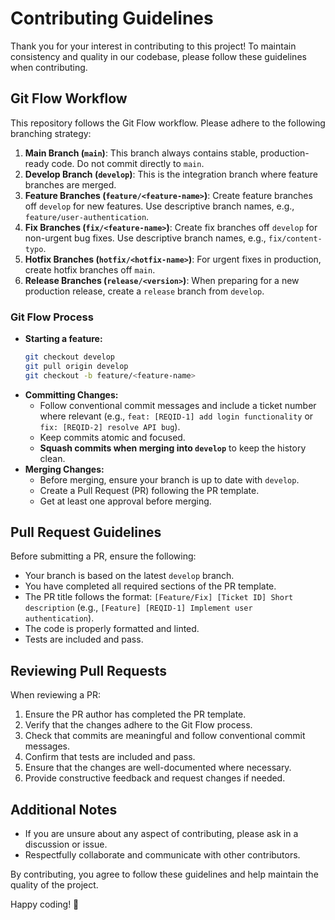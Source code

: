 # Contributing Guidelines

Thank you for your interest in contributing to this project! To maintain consistency and quality in our codebase, please follow these guidelines when contributing.

## Git Flow Workflow

This repository follows the Git Flow workflow. Please adhere to the following branching strategy:

1. **Main Branch (`main`)**: This branch always contains stable, production-ready code. Do not commit directly to `main`.
2. **Develop Branch (`develop`)**: This is the integration branch where feature branches are merged.
3. **Feature Branches (`feature/<feature-name>`)**: Create feature branches off `develop` for new features. Use descriptive branch names, e.g., `feature/user-authentication`.
4. **Fix Branches (`fix/<feature-name>`)**: Create fix branches off `develop` for non-urgent bug fixes. Use descriptive branch names, e.g., `fix/content-typo`.
5. **Hotfix Branches (`hotfix/<hotfix-name>`)**: For urgent fixes in production, create hotfix branches off `main`.
6. **Release Branches (`release/<version>`)**: When preparing for a new production release, create a `release` branch from `develop`.

### Git Flow Process

- **Starting a feature:**
  ```sh
  git checkout develop
  git pull origin develop
  git checkout -b feature/<feature-name>
  ```
- **Committing Changes:**
  - Follow conventional commit messages and include a ticket number where relevant (e.g., `feat: [REQID-1] add login functionality` or `fix: [REQID-2] resolve API bug`).
  - Keep commits atomic and focused.
  - **Squash commits when merging into `develop`** to keep the history clean.
- **Merging Changes:**
  - Before merging, ensure your branch is up to date with `develop`.
  - Create a Pull Request (PR) following the PR template.
  - Get at least one approval before merging.

## Pull Request Guidelines

Before submitting a PR, ensure the following:

- Your branch is based on the latest `develop` branch.
- You have completed all required sections of the PR template.
- The PR title follows the format: `[Feature/Fix] [Ticket ID] Short description` (e.g., `[Feature] [REQID-1] Implement user authentication`).
- The code is properly formatted and linted.
- Tests are included and pass.

## Reviewing Pull Requests

When reviewing a PR:

1.  Ensure the PR author has completed the PR template.
2.  Verify that the changes adhere to the Git Flow process.
3.  Check that commits are meaningful and follow conventional commit messages.
4.  Confirm that tests are included and pass.
5.  Ensure that the changes are well-documented where necessary.
6.  Provide constructive feedback and request changes if needed.

## Additional Notes

- If you are unsure about any aspect of contributing, please ask in a discussion or issue.
- Respectfully collaborate and communicate with other contributors.

By contributing, you agree to follow these guidelines and help maintain the quality of the project.

Happy coding! 🚀
